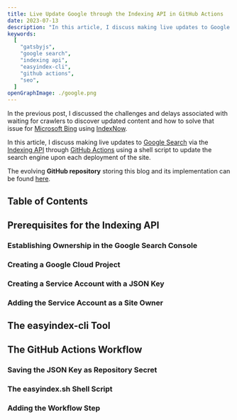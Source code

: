 ```yaml
---
title: Live Update Google through the Indexing API in GitHub Actions
date: 2023-07-13
description: "In this article, I discuss making live updates to Google Search via the Indexing API through GitHub Actions using a shell script to update the search engine upon each deployment of the site."
keywords:
  [
    "gatsbyjs",
    "google search",
    "indexing api",
    "easyindex-cli",
    "github actions",
    "seo",
  ]
openGraphImage: ./google.png
---
```


In the <Link to="/blog/2023-07-12-bing-and-indexnow/">previous post</Link>,
I discussed the challenges and delays associated with waiting for crawlers to
discover updated content and how to solve that issue for
[Microsoft Bing](https://www.bing.com) using
[IndexNow](https://www.indexnow.org/).

In this article, I discuss making live updates to [Google Search](https://www.google.com/)
via the
[Indexing API](https://developers.google.com/search/apis/indexing-api/v3/quickstart)
through
[GitHub Actions](https://github.com/features/actions)
using a shell script to update the search engine upon each deployment of the site.

The evolving **GitHub repository** storing this blog and its implementation can be
found [here](https://github.com/jpfulton/blog).

## Table of Contents

## Prerequisites for the Indexing API

### Establishing Ownership in the Google Search Console

### Creating a Google Cloud Project

### Creating a Service Account with a JSON Key

### Adding the Service Account as a Site Owner

## The easyindex-cli Tool

## The GitHub Actions Workflow

### Saving the JSON Key as Repository Secret

### The easyindex.sh Shell Script

### Adding the Workflow Step
